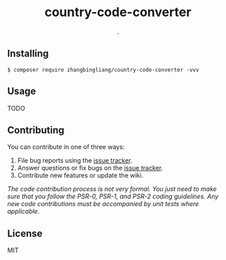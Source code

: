 <h1 align="center"> country-code-converter </h1>

<p align="center"> .</p>


## Installing

```shell
$ composer require zhangbingliang/country-code-converter -vvv
```

## Usage

TODO

## Contributing

You can contribute in one of three ways:

1. File bug reports using the [issue tracker](https://github.com/zhangbingliang/country-code-converter/issues).
2. Answer questions or fix bugs on the [issue tracker](https://github.com/zhangbingliang/country-code-converter/issues).
3. Contribute new features or update the wiki.

_The code contribution process is not very formal. You just need to make sure that you follow the PSR-0, PSR-1, and PSR-2 coding guidelines. Any new code contributions must be accompanied by unit tests where applicable._

## License

MIT
